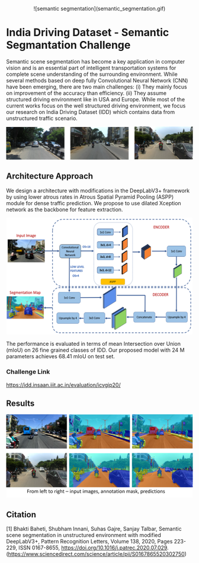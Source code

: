 <p align="center">
  ![semantic segmentation](semantic_segmentation.gif)
</p>


# India Driving Dataset - Semantic Segmantation Challenge

Semantic scene segmentation has become a key application in computer vision and is an essential part of intelligent transportation systems for complete scene understanding of the surrounding environment. While several methods based on deep fully Convolutional Neural Network (CNN) have been emerging, there are two main challenges: (i) They mainly focus on improvement of the accuracy than efficiency. (ii) They assume structured driving environment like in USA and Europe. While most of the current works focus on the well structured driving environment, we focus our research on India Driving Dataset (IDD) which contains data from unstructured traffic scenario.

![IDD Images](sample_images.png)

## Architecture Approach
We design a architecture with modifications in the DeepLabV3+ framework by using lower atrous rates in Atrous Spatial Pyramid Pooling (ASPP) module for dense traffic prediction. We propose to use dilated Xception network as the backbone for feature extraction.

![Modified DeeplabV3+ Architecture](architecture.png)

The performance is evaluated in terms of mean Intersection over Union (mIoU) on 26 fine grained classes of IDD. Our proposed model with 24 M parameters achieves 68.41 mIoU on test set. 
### Challenge Link
https://idd.insaan.iiit.ac.in/evaluation/icvgip20/

## Results 
![Images, Mask and Predictions](image.png)


## Citation
[1] Bhakti Baheti, Shubham Innani, Suhas Gajre, Sanjay Talbar, Semantic scene segmentation in unstructured environment with modified DeepLabV3+, Pattern Recognition Letters,
Volume 138, 2020, Pages 223-229, ISSN 0167-8655, https://doi.org/10.1016/j.patrec.2020.07.029. (https://www.sciencedirect.com/science/article/pii/S0167865520302750)
